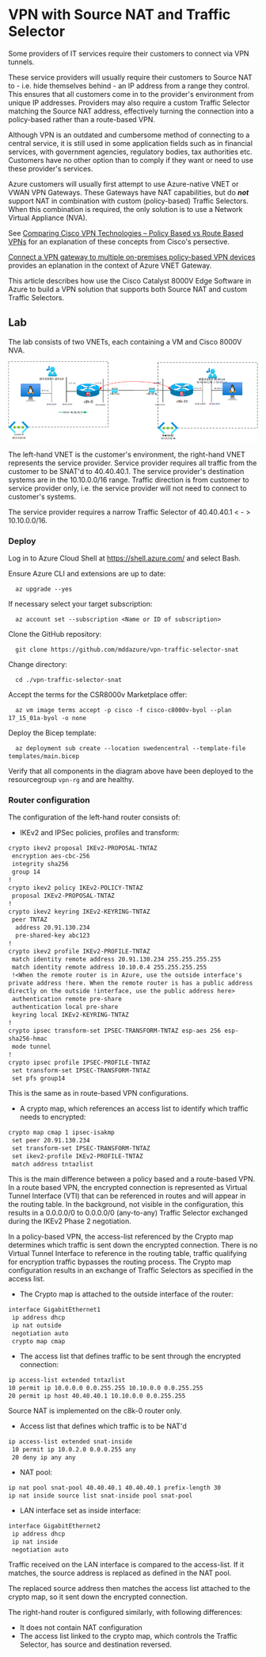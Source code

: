 # VPN with Source NAT and Traffic Selector

Some providers of IT services require their customers to connect via VPN tunnels. 

These service providers will usually require their customers to Source NAT to - i.e. hide themselves behind - an IP address from a range they control. This ensures that all customers come in to the provider's environment from unique IP addresses. Providers may also require a custom Traffic Selector matching the Source NAT address, effectively turning the connection into a policy-based rather than a route-based VPN.

Although VPN is an outdated and cumbersome method of connecting to a central service, it is still used in some application fields such as in financial services,  with government agencies, regulatory bodies, tax authorities etc. Customers have no other option than to comply if they want or need to use these provider's services.

Azure customers will usually first attempt to use Azure-native VNET or VWAN VPN Gateways. These Gateways have NAT capabilities, but do ***not*** support NAT in combination with custom (policy-based) Traffic Selectors. When this combination is required, the only solution is to use a Network Virtual Appliance (NVA).

See [Comparing Cisco VPN Technologies – Policy Based vs Route Based VPNs](https://www.firewall.cx/cisco/cisco-services-technologies/cisco-comparing-vpn-technologies.html) for an explanation of these concepts from Cisco's persective.

[Connect a VPN gateway to multiple on-premises policy-based VPN devices](https://learn.microsoft.com/en-us/azure/vpn-gateway/vpn-gateway-connect-multiple-policybased-rm-ps) provides an eplanation in the context of Azure VNET Gateway.

This article describes how use the Cisco Catalyst 8000V Edge Software in Azure to build a VPN solution that supports both Source NAT and custom Traffic Selectors.

## Lab
The lab consists of two VNETs, each containing a VM and Cisco 8000V NVA. 

![image](/inexto.png)

The left-hand VNET is the customer's environment, the right-hand VNET represents the service provider. 
Service provider requires all traffic from the customer to be SNAT'd to 40.40.40.1. The service provider's destination systems are in the 10.10.0.0/16 range. Traffic direction is from customer to service provider only, i.e. the service provider will not need to connect to customer's systems.

The service provider requires a narrow Traffic Selector of 40.40.40.1 < - > 10.10.0.0/16.

### Deploy
Log in to Azure Cloud Shell at https://shell.azure.com/ and select Bash.

Ensure Azure CLI and extensions are up to date:
  
      az upgrade --yes
  
If necessary select your target subscription:
  
      az account set --subscription <Name or ID of subscription>
  
Clone the  GitHub repository:

      git clone https://github.com/mddazure/vpn-traffic-selector-snat

Change directory:

      cd ./vpn-traffic-selector-snat

Accept the terms for the CSR8000v Marketplace offer:

      az vm image terms accept -p cisco -f cisco-c8000v-byol --plan 17_15_01a-byol -o none

Deploy the Bicep template:

      az deployment sub create --location swedencentral --template-file templates/main.bicep

Verify that all components in the diagram above have been deployed to the resourcegroup `vpn-rg` and are healthy.

### Router configuration

The configuration of the left-hand router consists of:

- IKEv2 and IPSec policies, profiles and transform: 

``` 
crypto ikev2 proposal IKEv2-PROPOSAL-TNTAZ 
 encryption aes-cbc-256
 integrity sha256
 group 14
!
crypto ikev2 policy IKEv2-POLICY-TNTAZ 
 proposal IKEv2-PROPOSAL-TNTAZ
!
crypto ikev2 keyring IKEv2-KEYRING-TNTAZ
 peer TNTAZ
  address 20.91.130.234
  pre-shared-key abc123
!
crypto ikev2 profile IKEv2-PROFILE-TNTAZ
 match identity remote address 20.91.130.234 255.255.255.255 
 match identity remote address 10.10.0.4 255.255.255.255 
 !<When the remote router is in Azure, use the outside interface's private address !here. When the remote router is has a public address directly on the outside !interface, use the public address here> 
 authentication remote pre-share
 authentication local pre-share
 keyring local IKEv2-KEYRING-TNTAZ
!
crypto ipsec transform-set IPSEC-TRANSFORM-TNTAZ esp-aes 256 esp-sha256-hmac 
 mode tunnel
!
crypto ipsec profile IPSEC-PROFILE-TNTAZ
 set transform-set IPSEC-TRANSFORM-TNTAZ 
 set pfs group14
```
This is the same as in route-based VPN configurations.

- A crypto map, which references an access list to identify which traffic needs to encrypted:
```
crypto map cmap 1 ipsec-isakmp 
 set peer 20.91.130.234
 set transform-set IPSEC-TRANSFORM-TNTAZ 
 set ikev2-profile IKEv2-PROFILE-TNTAZ
 match address tntazlist
 ```
 This is the main difference between a policy based and a route-based VPN. In a route based VPN, the encrypted connection is represented as Virtual Tunnel Interface (VTI) that can be referenced in routes and will appear in the routing table. In the background, not visible in the configuration, this results in a 0.0.0.0/0 to 0.0.0.0/0 (any-to-any) Traffic Selector exchanged during the IKEv2 Phase 2 negotiation.

 In a policy-based VPN, the access-list referenced by the Crypto map determines which traffic is sent down the encrypted connection. There is no Virtual Tunnel Interface to reference in the routing table, traffic qualifying for encryption traffic bypasses the routing process. The Crypto map configuration results in an exchange of Traffic Selectors as specified in the access list.

- The Crypto map is attached to the outside interface of the router:

```
interface GigabitEthernet1
 ip address dhcp
 ip nat outside
 negotiation auto
 crypto map cmap
 ```

 - The access list that defines traffic to be sent through the encrypted connection:
  ```
ip access-list extended tntazlist
 10 permit ip 10.0.0.0 0.0.255.255 10.10.0.0 0.0.255.255
 20 permit ip host 40.40.40.1 10.10.0.0 0.0.255.255
 ```

 Source NAT is implemented on the c8k-0 router only.
 
- Access list that defines which traffic is to be NAT'd
```
ip access-list extended snat-inside
 10 permit ip 10.0.2.0 0.0.0.255 any
 20 deny ip any any
```
 
 - NAT pool:
```
ip nat pool snat-pool 40.40.40.1 40.40.40.1 prefix-length 30
ip nat inside source list snat-inside pool snat-pool
```
- LAN interface set as inside interface:
```
interface GigabitEthernet2
 ip address dhcp
 ip nat inside
 negotiation auto
```
Traffic received on the LAN interface is compared to the access-list. If it matches, the source address is replaced as defined in the NAT pool.

The replaced source address then matches the access list attached to the crypto map, so it sent down the encrypted connection.

The right-hand router is configured similarly, with following differences:
- It does not contain NAT configuration
- The access list linked to the crypto map, which controls the Traffic Selector, has source and destination reversed.
